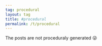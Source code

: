 ```yaml
---
tag: procedural
layout: tag
title: #procedural
permalink: /t/procedural
---
```


The posts are not proceduraly generated :stuck_out_tongue_winking_eye: